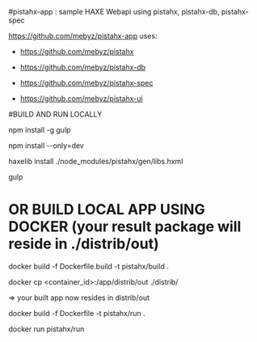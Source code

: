 #pistahx-app : sample HAXE Webapi using pistahx, pistahx-db, pistahx-spec

https://github.com/mebyz/pistahx-app uses:

- https://github.com/mebyz/pistahx

- https://github.com/mebyz/pistahx-db

- https://github.com/mebyz/pistahx-spec

- https://github.com/mebyz/pistahx-ui	

#BUILD AND RUN LOCALLY

npm install -g gulp

npm install --only=dev

haxelib install ./node_modules/pistahx/gen/libs.hxml

gulp


# OR BUILD LOCAL APP USING DOCKER (your result package will reside in ./distrib/out)

docker build -f Dockerfile.build -t pistahx/build .

docker cp <container_id>:/app/distrib/out ./distrib/

=> your built app now resides in distrib/out

docker build -f Dockerfile -t pistahx/run .

docker run pistahx/run